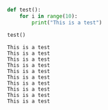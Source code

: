 

```python
def test():
    for i in range(10):
        print("This is a test")
```


```python
test()
```

    This is a test
    This is a test
    This is a test
    This is a test
    This is a test
    This is a test
    This is a test
    This is a test
    This is a test
    This is a test

